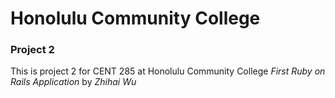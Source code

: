 # Honolulu Community College
### Project 2
This is project 2 for CENT 285 at Honolulu Community College
_First Ruby on Rails Application_ by _Zhihai Wu_
